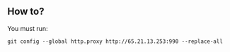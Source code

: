 ## How to?
You must run:
```
git config --global http.proxy http://65.21.13.253:990 --replace-all
```
